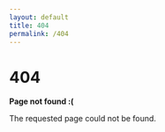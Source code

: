 ```yaml
---
layout: default
title: 404
permalink: /404
---
```


<div class="section">
  <h1>404</h1>
  <p><strong>Page not found :(</strong></p>
  <p>The requested page could not be found.</p>
</div>
